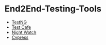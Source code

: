 # End2End-Testing-Tools

- [TestNG](https://testng.org/)
- [Test Cafe](https://testcafe.io/)
- [Night Watch](https://nightwatchjs.org/)
- [Cypress](https://www.cypress.io/)
